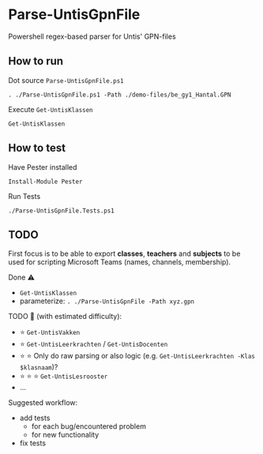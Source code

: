 # Parse-UntisGpnFile
Powershell regex-based parser for Untis' GPN-files

## How to run
Dot source `Parse-UntisGpnFile.ps1`

    . ./Parse-UntisGpnFile.ps1 -Path ./demo-files/be_gy1_Hantal.GPN

Execute `Get-UntisKlassen`

    Get-UntisKlassen

## How to test
Have Pester installed

    Install-Module Pester

Run Tests

    ./Parse-UntisGpnFile.Tests.ps1


## TODO
First focus is to be able to export **classes**, **teachers** and **subjects**
to be used for scripting Microsoft Teams (names, channels, membership).

Done :warning:
- `Get-UntisKlassen`
- parameterize: `. ./Parse-UntisGpnFile -Path xyz.gpn`

TODO :construction: (with estimated difficulty):

- :star: `Get-UntisVakken`
- :star: `Get-UntisLeerkrachten` / `Get-UntisDocenten`
- :star: :star: Only do raw parsing or also logic (e.g. `Get-UntisLeerkrachten -Klas $klasnaam`)?
- :star: :star: :star: `Get-UntisLesrooster`
- ...

Suggested workflow:
- add tests
    - for each bug/encountered problem
    - for new functionality
- fix tests
